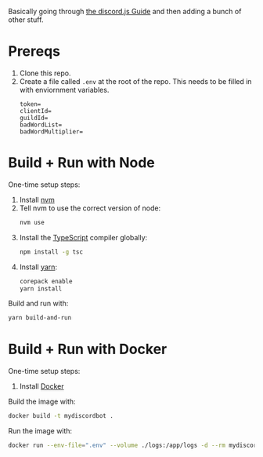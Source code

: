 Basically going through [the discord.js Guide](https://discordjs.guide/) and then adding a bunch of other stuff.

# Prereqs

1. Clone this repo.
1. Create a file called `.env` at the root of the repo. This needs to be filled in with enviornment variables.
    ```
    token=
    clientId=
    guildId=
    badWordList=
    badWordMultiplier=
    ```

# Build + Run with Node

One-time setup steps:

1. Install [nvm](https://github.com/nvm-sh/nvm)
1. Tell nvm to use the correct version of node:
    ```sh
    nvm use
    ```
1. Install the [TypeScript](https://www.typescriptlang.org/) compiler globally:
    ```sh
    npm install -g tsc
    ```
1. Install [yarn](https://yarnpkg.com/):
    ```sh
    corepack enable
    yarn install
    ```

Build and run with:

```sh
yarn build-and-run
```

# Build + Run with Docker

One-time setup steps:

1. Install [Docker](https://www.docker.com/)

Build the image with:

```sh
docker build -t mydiscordbot .
```

Run the image with:

```sh
docker run --env-file=".env" --volume ./logs:/app/logs -d --rm mydiscordbot:latest
```
